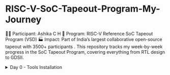 # RISC-V-SoC-Tapeout-Program-My-Journey
👩‍💻 Participant: Ashika C H 
📍 Program: RISC-V Reference SoC Tapeout Program (VSD) 
🏭 Impact: Part of India’s largest collaborative open-source tapeout with 3500+ participants  .
This repository tracks my week-by-week progress in the SoC Tapeout Program, covering everything from RTL design to GDSII.

<details>
	<summary>Day 0 - Tools Installation </summary>
    
# Day 0 - Tools Installation
## Yosys
```
$ git clone https://github.com/YosysHQ/yosys.git
$ cd yosys 
$ sudo apt install make (If make is not installed please install it) 
$ sudo apt-get install build-essential clang bison flex \
    libreadline-dev gawk tcl-dev libffi-dev git \
    graphviz xdot pkg-config python3 libboost-system-dev \
    libboost-python-dev libboost-filesystem-dev zlib1g-dev
$ make 
$ sudo make install
```
<img width="777" height="496" alt="Image" src="https://github.com/user-attachments/assets/07c16b28-8c3c-42fd-8915-6742bbfdb04c">

## Iverilog
```
$ sudo apt-get install iverilog
```
